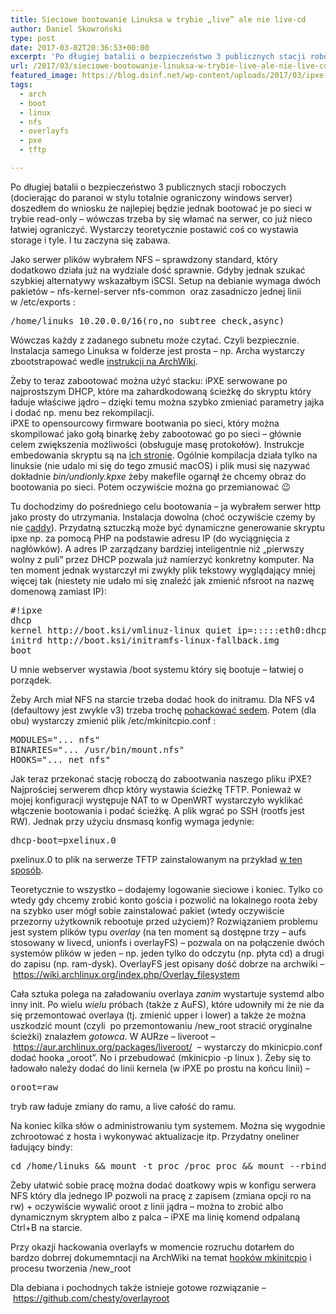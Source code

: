 ```yaml
---
title: Sieciowe bootowanie Linuksa w trybie „live” ale nie live-cd
author: Daniel Skowroński
type: post
date: 2017-03-02T20:36:53+00:00
excerpt: 'Po długiej batalii o bezpieczeństwo 3 publicznych stacji roboczych (docodząc do paranoi w stylu totalnie ograniczony windows server) doszedłem do wniosku że najlepiej będzie jednak bootować je po sieci w trybie read-only - wówczas trzeba by się włamać na serwer, co już nieco łatwiej ograniczyć. Wystarczy teoretycznie postawić coś co wystawia storage i tyle. I tu zaczyna się zabawa - w TFTP, iPXE, NFS.'
url: /2017/03/sieciowe-bootowanie-linuksa-w-trybie-live-ale-nie-live-cd/
featured_image: https://blog.dsinf.net/wp-content/uploads/2017/03/ipxe-660x495.png
tags:
  - arch
  - boot
  - linux
  - nfs
  - overlayfs
  - pxe
  - tftp

---
```

Po długiej batalii o bezpieczeństwo 3 publicznych stacji roboczych (docierając do paranoi w stylu totalnie ograniczony windows server) doszedłem do wniosku że najlepiej będzie jednak bootować je po sieci w trybie read-only &#8211; wówczas trzeba by się włamać na serwer, co już nieco łatwiej ograniczyć. Wystarczy teoretycznie postawić coś co wystawia storage i tyle. I tu zaczyna się zabawa.

Jako serwer plików wybrałem NFS &#8211; sprawdzony standard, który dodatkowo działa już na wydziale dość sprawnie. Gdyby jednak szukać szybkiej alternatywy wskazałbym iSCSI. Setup na debianie wymaga dwóch pakietów &#8211; <span class="lang:default EnlighterJSRAW crayon-inline ">nfs-kernel-server nfs-common</span>&nbsp; oraz zasadniczo jednej linii w&nbsp;<span class="lang:default EnlighterJSRAW crayon-inline ">/etc/exports</span>&nbsp;:

<pre class="lang:default EnlighterJSRAW ">/home/linuks 10.20.0.0/16(ro,no_subtree_check,async)</pre>

Wówczas każdy z zadanego subnetu może czytać. Czyli bezpiecznie. Instalacja samego Linuksa w folderze jest prosta &#8211; np. Archa wystarczy zbootstrapować wedle [instrukcji na ArchWiki][1].

Żeby to teraz zabootować można użyć stacku: iPXE serwowane po najprostszym DHCP, które ma zahardkodowaną ścieżkę do skryptu który ładuje właściwe jądro &#8211; dzięki temu można szybko zmieniać parametry jajka i dodać np. menu bez rekompilacji.  
iPXE to opensourcowy firmware bootwania po sieci, który można skompilować jako gołą binarkę żeby zabootować go po sieci &#8211; głównie celem zwiększenia możliwości (obsługuje masę protokołów). Instrukcje embedowania skryptu są na [ich stronie][2]. Ogólnie kompilacja działa tylko na linuksie (nie udalo mi się do tego zmusić macOS) i plik musi się nazywać dokładnie&nbsp;_bin/undionly.kpxe_ żeby makefile ogarnął że chcemy obraz do bootowania po sieci. Potem oczywiście można go przemianować 😉

Tu dochodzimy do pośredniego celu bootowania &#8211; ja wybrałem serwer http jako prosty do utrzymania. Instalacja dowolna (choć oczywiście czemy by nie [caddy][3]). Przydatną sztuczką może być dynamiczne generowanie skryptu ipxe np. za pomocą PHP na podstawie adresu IP (do wyciągnięcia z nagłówków). A adres IP zarządzany bardziej inteligentnie niż &#8222;pierwszy wolny z puli&#8221; przez DHCP pozwala już namierzyć konkretny komputer. Na ten moment jednak wystarczył mi zwykły plik tekstowy wyglądający mniej więcej tak (niestety nie udało mi się znaleźć jak zmienić nfsroot na nazwę domenową zamiast IP):

<pre class="EnlighterJSRAW">#!ipxe
dhcp
kernel http://boot.ksi/vmlinuz-linux quiet ip=:::::eth0:dhcp nfsroot=192.168.88.134:/home/linuks
initrd http://boot.ksi/initramfs-linux-fallback.img
boot</pre>

U mnie webserver wystawia /boot systemu który się bootuje &#8211; łatwiej o porządek.

Żeby Arch&nbsp;miał NFS na starcie trzeba dodać hook do initramu. Dla NFS v4 (defaultowy jest zwykle v3) trzeba trochę [pohackować sedem][4]. Potem (dla obu) wystarczy&nbsp;zmienić plik <span class="lang:default EnlighterJSRAW crayon-inline ">/etc/mkinitcpio.conf</span>&nbsp;:

<pre class="lang:default EnlighterJSRAW">MODULES="... nfs" 
BINARIES="... /usr/bin/mount.nfs" 
HOOKS="... net_nfs"</pre>

Jak teraz przekonać stację roboczą do zabootwania naszego pliku iPXE? Najprościej serwerem dhcp który wystawia ścieżkę TFTP. Ponieważ w mojej konfiguracji występuje NAT to w OpenWRT wystarczyło wyklikać włączenie bootowania i podać ścieżkę. A plik wgrać po SSH (rootfs jest RW). Jednak przy użyciu dnsmasq konfig wymaga jedynie:

<pre class="lang:default EnlighterJSRAW">dhcp-boot=pxelinux.0</pre>

pxelinux.0 to plik na serwerze TFTP zainstalowanym na przykład&nbsp;[w ten sposób][5].

Teoretycznie to wszystko &#8211; dodajemy logowanie sieciowe i koniec. Tylko co wtedy gdy chcemy zrobić konto gościa i pozwolić na lokalnego roota żeby na szybko user mógł sobie zainstalować pakiet (wtedy oczywiście przezorny użytkownik rebootuje przed użyciem)? Rozwiązaniem problemu jest system plików typu&nbsp;_overlay_ (na ten moment są dostępne trzy &#8211; aufs stosowany w livecd, unionfs i overlayFS) &#8211; pozwala on na połączenie dwóch systemów plików w jeden &#8211; np. jeden tylko do odczytu (np. płyta cd) a drugi do zapisu (np. ram-dysk). OverlayFS jest opisany dość dobrze na archwiki &#8211;&nbsp;<https://wiki.archlinux.org/index.php/Overlay_filesystem>

Cała sztuka polega na załadowaniu overlaya&nbsp;_zanim_ wystartuje systemd albo inny init. Po wielu _wielu_ próbach (także z AuFS), które udowniły mi że nie da się przemontować overlaya (tj. zmienić upper i lower) a także że można uszkodzić mount (czyli &nbsp;po przemontowaniu /new_root stracić oryginalne ścieżki) znalazłem&nbsp;_gotowca_. W AURze &#8211; liveroot &#8211;&nbsp;<https://aur.archlinux.org/packages/liveroot/>&nbsp; &#8211; wystarczy do mkinicpio.conf dodać hooka &#8222;<span class=" author-d-iz88z86z86za0dz67zz78zz78zz74zz68zjz80zz71z9iz90za38gz74zohv1o6twuz73zi0oz73zz67zarrz83zgz81zz74z57oz71z">oroot&#8221;. No i przebudować (<span class="lang:default EnlighterJSRAW crayon-inline ">mkinicpio -p linux</span>&nbsp;). Żeby się to ładowało należy dodać do linii kernela (w iPXE po prostu na końcu linii) &#8211;&nbsp;</span>

<pre class="lang:default EnlighterJSRAW">oroot=raw</pre>

tryb raw ładuje zmiany do ramu, a live całość do ramu.

Na koniec kilka słów o administrowaniu tym systemem. Można się wygodnie zchrootować z hosta i wykonywać aktualizacje itp. Przydatny oneliner ładujący bindy:

<pre class="lang:default EnlighterJSRAW ">cd /home/linuks && mount -t proc /proc proc && mount --rbind /sys sys && mount --rbind /dev dev && mount --rbind /run run && chroot .</pre>

Żeby ułatwić sobie pracę można dodać doatkowy wpis w konfigu serwera NFS który dla jednego IP pozwoli na pracę z zapisem&nbsp;(zmiana opcji ro na rw) + oczywiście wywalić oroot z linii jądra &#8211; można to zrobić albo dynamicznym skryptem albo z palca &#8211; iPXE ma linię komend odpalaną Ctrl+B na starcie.

Przy okazji hackowania overlayfs w momencie rozruchu dotarłem do bardzo dobrrej dokumemntacji na ArchWiki na temat [hooków mkinitcpio][6] i procesu tworzenia /new_root

Dla debiana i pochodnych także istnieje gotowe rozwiązanie &#8211;&nbsp;https://github.com/chesty/overlayroot

 [1]: https://wiki.archlinux.org/index.php/Install_from_existing_Linux#Method_A:_Using_the_bootstrap_image_.28recommended.29
 [2]: http://ipxe.org/embed
 [3]: https://caddyserver.com/
 [4]: https://wiki.archlinux.org/index.php/Diskless_system#NFS
 [5]: http://askubuntu.com/a/202548
 [6]: https://wiki.archlinux.org/index.php/mkinitcpio#HOOKS